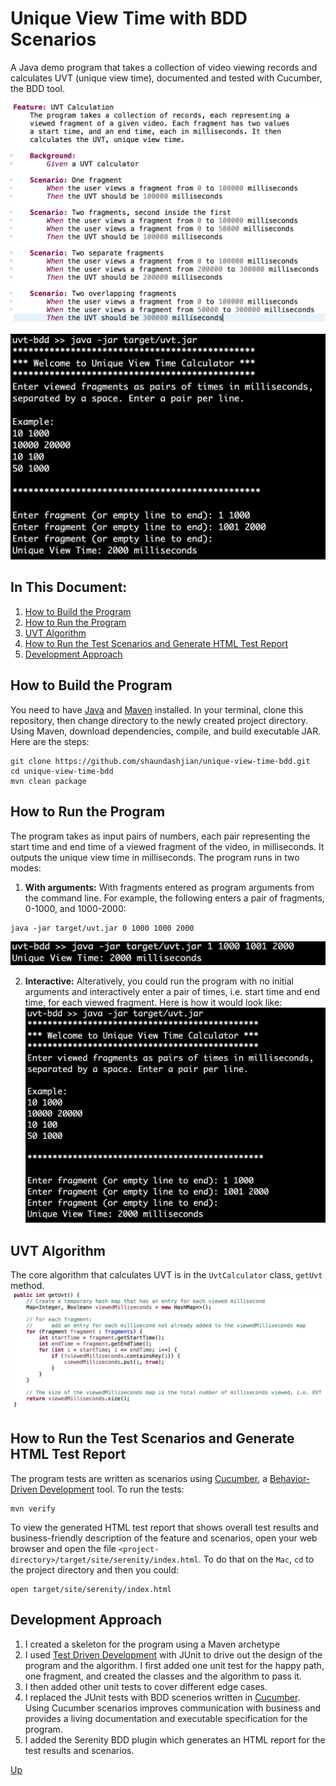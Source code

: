 # Unique View Time with BDD Scenarios
A Java demo program that takes a collection of video viewing records and calculates UVT (unique view time), documented and tested with Cucumber, the BDD tool.

![alt text](images/feature.png "Feature")

![alt text](images/run-with-no-arguments.png "Run")

## In This Document:
1. [How to Build the Program](#how-to-build-the-program)
2. [How to Run the Program](#how-to-run-the-program)
3. [UVT Algorithm](#uvt-algorithm)
4. [How to Run the Test Scenarios and Generate HTML Test Report](#how-to-run-the-test-scenarios-and-generate-html-test-report)
5. [Development Approach](#development-appraoch)

## How to Build the Program
You need to have [Java](https://www.oracle.com/technetwork/java/javase/downloads/jdk8-downloads-2133151.html) and [Maven](https://maven.apache.org/install.html) installed. In your terminal, clone this repository, then change directory to the newly created project directory. Using Maven, download dependencies, compile, and build executable JAR. Here are the steps:
```console
git clone https://github.com/shaundashjian/unique-view-time-bdd.git
cd unique-view-time-bdd
mvn clean package
```

## How to Run the Program
The program takes as input pairs of numbers, each pair representing the start time and end time of a viewed fragment of the video, in milliseconds. It outputs the unique view time in milliseconds. The program runs in two modes:
1. **With arguments:** With fragments entered as program arguments from the command line. For example, the following enters a pair of fragments, 0-1000, and 1000-2000:
```console
java -jar target/uvt.jar 0 1000 1000 2000
```
![alt text](images/run-with-arguments.png "Run with arguments")

2. **Interactive:** Alteratively, you could run the program with no initial arguments and interactively enter a pair of times, i.e. start time and end time, for each viewed fragment. Here is how it would look like:
![alt text](images/run-with-no-arguments.png "Run interactively")

## UVT Algorithm
The core algorithm that calculates UVT is in the `UvtCalculator` class, `getUvt` method. 
![alt text](images/uvt-algorithm.png "UVT Algorithm")

## How to Run the Test Scenarios and Generate HTML Test Report
The program tests are written as scenarios using [Cucumber](https://cucumber.io), a [Behavior-Driven Development](https://en.wikipedia.org/wiki/Behavior-driven_development) tool. To run the tests: 
```console
mvn verify
```
To view the generated HTML test report that shows overall test results and business-friendly description of the feature and scenarios, open your web browser and open the file `<project-directory>/target/site/serenity/index.html`. To do that on the `Mac`, `cd` to the project directory and then you could:
```console
open target/site/serenity/index.html
```

## Development Approach
1. I created a skeleton for the program using a Maven archetype
2. I used [Test Driven Development](https://en.wikipedia.org/wiki/Test-driven_development) with JUnit to drive out the design of the program and the algorithm. I first added one unit test for the happy path, one fragment, and created the classes and the algorithm to pass it.
3. I then added other unit tests to cover different edge cases.
4. I replaced the JUnit tests with BDD scenerios written in [Cucumber](https://cucumber.io). Using Cucumber scenarios improves communication with business and provides a living documentation and executable specification for the program.
5. I added the Serenity BDD plugin which generates an HTML report for the test results and scenarios.

[Up](README.md)
